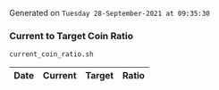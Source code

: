 Generated on `Tuesday 28-September-2021 at 09:35:30`

### Current to Target Coin Ratio
`current_coin_ratio.sh`

Date|Current|Target|Ratio
---|---|---|---
